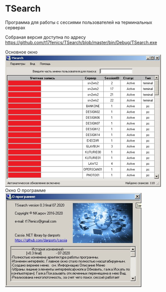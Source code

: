 # TSearch
Программа для работы с сессиями пользователей на терминальных серверах

Собраная версия доступна по адресу
https://github.com/t17fenics/TSearch/blob/master/bin/Debug/TSearch.exe

Основное окно
![alt text](https://github.com/t17fenics/TSearch/blob/master/Main.jpg)
Окно О программе
![alt text](https://github.com/t17fenics/TSearch/blob/master/About.jpg)

